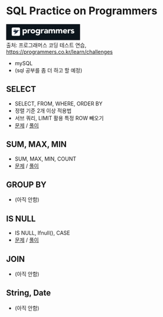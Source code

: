 # SQL Practice on Programmers

<img src="/imgs/icon_programmers.png" width="200px" alt="icon programmers"></img>
<br>
출처: 프로그래머스 코딩 테스트 연습,
<br>
https://programmers.co.kr/learn/challenges

- mySQL
- (sql 공부를 좀 더 하고 할 예정)


## SELECT
- SELECT, FROM, WHERE, ORDER BY
- 정렬 기준 2개 이상 적용법
- 서브 쿼리, LIMIT 활용 특정 ROW 빼오기
- [문제](https://programmers.co.kr/learn/courses/30/parts/17042)
/
[풀이](https://github.com/minsik-um/algorithm_practice/blob/master/programmers/sql/select.sql)

## SUM, MAX, MIN
- SUM, MAX, MIN, COUNT
- [문제](https://programmers.co.kr/learn/courses/30/parts/17043)
/
[풀이](https://github.com/minsik-um/algorithm_practice/blob/master/programmers/sql/sum_max_min.sql)

## GROUP BY
- (아직 안함)

## IS NULL
- IS NULL, Ifnull(), CASE
- [문제](https://programmers.co.kr/learn/courses/30/parts/17045)
/
[풀이](https://github.com/minsik-um/algorithm_practice/blob/master/programmers/sql/is_null.sql)

## JOIN
- (아직 안함)

## String, Date
- (아직 안함)
